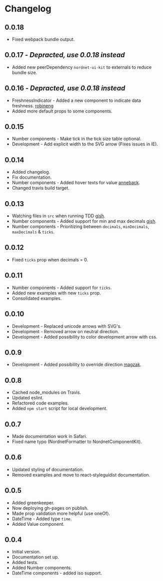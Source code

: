 # Changelog

## 0.0.18
* Fixed webpack bundle output.

## 0.0.17 - *Depracted, use 0.0.18 instead*
* Added new peerDependency `nordnet-ui-kit` to externals to reduce bundle size.

## 0.0.16 - *Depracted, use 0.0.18 instead*
* FreshnessIndicator - Added a new component to indicate data freshness. [robineng](https://github.com/robineng)
* Added more default props to some components.

## 0.0.15
* Number components - Make tick in the tick size table optional.
* Development - Add explicit width to the SVG arrow (Fixes issues in IE).

## 0.0.14
* Added changelog.
* Fix documentation.
* Number components - Added hover texts for value [anneback](https://github.com/anneback).
* Changed travis build target.

## 0.0.13
* Watching files in `src` when running TDD [gish](https://github.com/gish).
* Number components - Added support for min and max decimals [gish](https://github.com/gish).
* Number components - Prioritizing between `decimals`, `minDecimals`, `maxDecimals` & `ticks`.

## 0.0.12
* Fixed `ticks` prop when decimals = 0.

## 0.0.11
* Number components - Added support for `ticks`.
* Added new examples with new `ticks` prop.
* Consolidated examples.

## 0.0.10
* Development - Replaced unicode arrows with SVG's.
* Development - Removed arrow on neutral direction.
* Development - Added possibility to color development arrow with css.

## 0.0.9
* Development - Added possibility to override direction [magzak](https://github.com/magzak).

## 0.0.8
* Cached node_modules on Travis.
* Updated eslint.
* Refactored code examples.
* Added `npm start` script for local development.

## 0.0.7
* Made documentation work in Safari.
* Fixed name typo (NordnetFormatter to NordnetComponentKit).

## 0.0.6
* Updated styling of documentation.
* Removed examples and move to react-styleguidist documentation.

## 0.0.5
* Added greenkeeper.
* Now deploying gh-pages on publish.
* Made prop validation more helpful (use oneOf).
* DateTime - Added type `time`.
* Added Value component.

## 0.0.4
* Initial version.
* Documentation set up.
* Added tests.
* Added Number components.
* DateTime components - added iso support.
